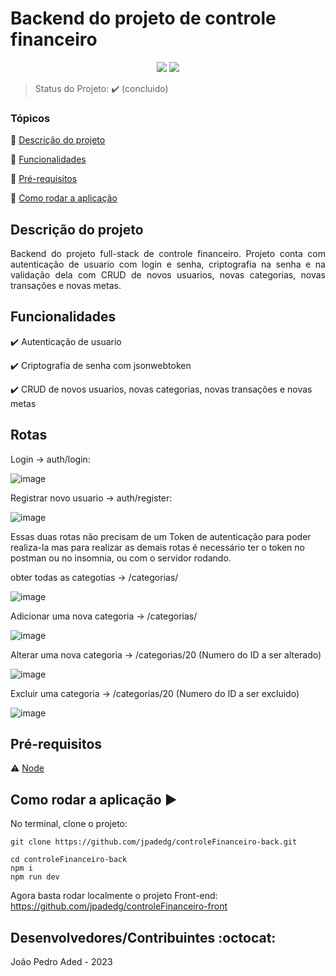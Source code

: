 <h1>Backend do projeto de controle financeiro</h1> 

<p align="center">
  <img src="https://img.shields.io/static/v1?label=express&message=framework&color=blue&style=for-the-badge&logo=EXPRESS"/>
   <img src="http://img.shields.io/static/v1?label=STATUS&message=CONCLUIDO&color=GREEN&style=for-the-badge"/>
</p>

> Status do Projeto: :heavy_check_mark: (concluido)

### Tópicos 

:small_blue_diamond: [Descrição do projeto](#descrição-do-projeto)

:small_blue_diamond: [Funcionalidades](#funcionalidades)

:small_blue_diamond: [Pré-requisitos](#pré-requisitos)

:small_blue_diamond: [Como rodar a aplicação](#como-rodar-a-aplicação-arrow_forward)


## Descrição do projeto 

<p align="justify">
  Backend do projeto full-stack de controle financeiro. 
  Projeto conta com autenticação de usuario com login e senha, criptografia na senha e na validação dela com CRUD de novos usuarios, novas categorias, novas transações e novas metas.
</p>

## Funcionalidades

:heavy_check_mark: Autenticação de usuario

:heavy_check_mark: Criptografia de senha com jsonwebtoken

:heavy_check_mark: CRUD de novos usuarios, novas categorias, novas transações e novas metas


## Rotas

Login -> auth/login: 

![image](https://github.com/jpadedg/controleFinanceiro-back/assets/57507707/b2ffa489-7542-492b-a161-79d1833270a5)

Registrar novo usuario -> auth/register: 

![image](https://github.com/jpadedg/controleFinanceiro-back/assets/57507707/743adea5-427d-4674-8e1c-8def3ed5f79a)

Essas duas rotas não precisam de um Token de autenticação para poder realiza-la mas para realizar as demais rotas é necessário ter o token no postman ou no insomnia, ou com o servidor rodando.

obter todas as categotias -> /categorias/

![image](https://github.com/jpadedg/controleFinanceiro-back/assets/57507707/115098de-643e-4258-90ee-4fc2f3e1c66e)

Adicionar uma nova categoria -> /categorias/

![image](https://github.com/jpadedg/controleFinanceiro-back/assets/57507707/b2107034-9143-460e-a615-806dabccf751)

Alterar uma nova categoria -> /categorias/20 (Numero do ID a ser alterado)

![image](https://github.com/jpadedg/controleFinanceiro-back/assets/57507707/3385d89d-034b-4a12-87d1-77fbfaf35ea0)

Excluir uma categoria -> /categorias/20 (Numero do ID a ser excluido)

![image](https://github.com/jpadedg/controleFinanceiro-back/assets/57507707/1dd8dde2-2feb-42b0-9b0f-30bef0dd84fb)


## Pré-requisitos

:warning: [Node](https://nodejs.org/en/download/)


## Como rodar a aplicação :arrow_forward:

No terminal, clone o projeto: 

```
git clone https://github.com/jpadedg/controleFinanceiro-back.git
```

```
cd controleFinanceiro-back
npm i
npm run dev
```

Agora basta rodar localmente o projeto Front-end: https://github.com/jpadedg/controleFinanceiro-front


## Desenvolvedores/Contribuintes :octocat:

João Pedro Aded - 2023 
